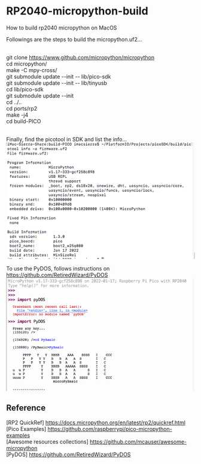 # RP2040-micropython-build
How to build rp2040 micropython on MacOS

Followings are the steps to build the micropython.uf2... <br><br>

  git clone https://www.github.com/micropython/micropython<br>
  cd micropython/<br>
  make -C mpy-cross/<br>
  git submodule update --init -- lib/pico-sdk<br>
  git submodule update --init -- lib/tinyusb<br>
  cd lib/pico-sdk<br>
  git submodule update --init<br>
  cd ../..<br>
  cd ports/rp2<br>
  make -j4<br>
  cd build-PICO
  <br><br>
  
Finally, find the picotool in SDK and list the info...  <br>
<img src="pic/picotool-micropython.png"/>
<br/>

To use the PyDOS, follows instructions on https://github.com/RetiredWizard/PyDOS <br>
<img src="pic/PyDOS-micropython.png"/>



## Reference <br>
[RP2 QuickRef] https://docs.micropython.org/en/latest/rp2/quickref.html<br>
[Pico Examples] https://github.com/raspberrypi/pico-micropython-examples<br>
[Awesome resources collections] https://github.com/mcauser/awesome-micropython<br>
[PyDOS] https://github.com/RetiredWizard/PyDOS
